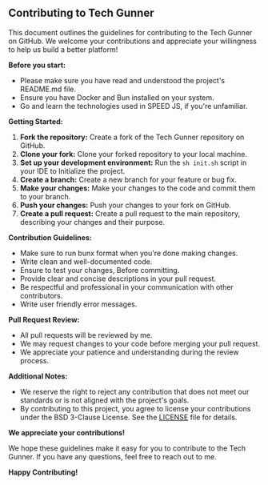 ## Contributing to Tech Gunner

This document outlines the guidelines for contributing to the Tech Gunner on GitHub. We welcome your contributions and appreciate your willingness to help us build a better platform!

**Before you start:**

* Please make sure you have read and understood the project's README.md file.
* Ensure you have Docker and Bun installed on your system. 
* Go and learn the technologies used in SPEED JS, if you're unfamiliar.

**Getting Started:**

1. **Fork the repository:** Create a fork of the Tech Gunner repository on GitHub.
2. **Clone your fork:** Clone your forked repository to your local machine.
3. **Set up your development environment:** Run the `sh init.sh` script in your IDE to Initialize the project.
4. **Create a branch:** Create a new branch for your feature or bug fix.
5. **Make your changes:** Make your changes to the code and commit them to your branch.
6. **Push your changes:** Push your changes to your fork on GitHub.
7. **Create a pull request:** Create a pull request to the main repository, describing your changes and their purpose.

**Contribution Guidelines:**

* Make sure to run bunx format when you're done making changes.
* Write clean and well-documented code.
* Ensure to test your changes, Before committing.
* Provide clear and concise descriptions in your pull request.
* Be respectful and professional in your communication with other contributors.
* Write user friendly error messages.

**Pull Request Review:**

* All pull requests will be reviewed by me.
* We may request changes to your code before merging your pull request.
* We appreciate your patience and understanding during the review process.

**Additional Notes:**

* We reserve the right to reject any contribution that does not meet our standards or is not aligned with the project's goals.
* By contributing to this project, you agree to license your contributions under the BSD 3-Clause License. See the [LICENSE](LICENSE) file for details.

**We appreciate your contributions!**

We hope these guidelines make it easy for you to contribute to the Tech Gunner. If you have any questions, feel free to reach out to me.

**Happy Contributing!**
